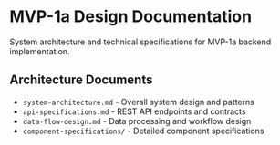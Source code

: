 # MVP-1a Design Documentation

System architecture and technical specifications for MVP-1a backend implementation.

## Architecture Documents

- `system-architecture.md` - Overall system design and patterns
- `api-specifications.md` - REST API endpoints and contracts
- `data-flow-design.md` - Data processing and workflow design
- `component-specifications/` - Detailed component specifications

